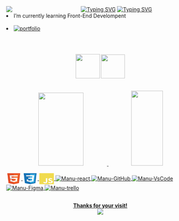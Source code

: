 

<img align="left" src="https://media3.giphy.com/media/9oa3sE4IdWbqO61WGT/giphy.gif?cid=ecf05e47shnjb9dsygo3s7720nd6k96q0crlwgek9icm4sz5&rid=giphy.gif&ct=s"   width="200px">
<div>
<a href="https://git.io/typing-svg"><img src="https://readme-typing-svg.demolab.com?font=Fira+Code&weight=600&pause=1000&color=F7588A&width=435&height=44&lines=Hello+World!" alt="Typing SVG" /></a>
<a href="https://git.io/typing-svg"><img src="https://readme-typing-svg.demolab.com?font=Fira+Code&weight=600&pause=1000&color=F73F8B&width=435&lines=My+name+is+Emanuelle+Takenawa" alt="Typing SVG" /></a>
</div
  
- I’m currently learning Front-End Develompent
 <br> <br>
- <a href="https://github.com/emanuelletakenawa?tab=repositories"> ![portfolio](https://img.shields.io/badge/my_repositories-000?style=for-the-badge&logo=ko-fi&logoColor=pink) </a>
##
  
<br><div  align="center"> 
  <a href = "mailto:emanuelletakenawa2@gmail.com"><img height="65" width="65" src="https://img.icons8.com/dusk/512/gmail.png" target="_blank"></a>
  <a href="https://www.linkedin.com/in/emanuelle-takenawa-32b6a1257/" target="_blank"><img height="64" width="64" src="https://img.icons8.com/dusk/512/linkedin--v1.png" target="_blank"></a> 
</div>

## 

<div align="center">
  <a href="https://github.com/emanuelletakenawa">
  <img width="49%" height="195px" src="https://github-readme-stats.vercel.app/api?username=emanuelletakenawa&show_icons=true&theme=dracula&include_all_commits=true&count_private=true"/>
  <img width="41%" height="200px" src="https://github-readme-stats.vercel.app/api/top-langs/?username=emanuelletakenawa&layout=compact&langs_count=16&theme=dracula"/>
</div>
  
<div aling="center" ><br>
  <img align="center" alt="Manu-HTML" height="30" width="40" src="https://raw.githubusercontent.com/devicons/devicon/master/icons/html5/html5-original.svg">
  <img align="center" alt="Manu-CSS" height="30" width="40" src="https://raw.githubusercontent.com/devicons/devicon/master/icons/css3/css3-original.svg">
   <img align="center" alt="Manu-Js" height="30" width="40" src="https://raw.githubusercontent.com/devicons/devicon/master/icons/javascript/javascript-plain.svg">
  <img align="center" alt="Manu-react" height="60" width="35"src="https://icongr.am/devicon/react-original.svg?size=128&color=000000" />
  <img align="center" alt="Manu-GitHub" height="40" width="40"src="https://img.icons8.com/fluency/512/github.png" />
  <img align="center" alt="Manu-VsCode " height="30" width="40"src="https://cdn.jsdelivr.net/gh/devicons/devicon/icons/vscode/vscode-original.svg" />
  <img align="center" alt="Manu-Figma" height="35" width="35"src="https://img.icons8.com/fluency/2x/figma.png" />
  <img align="center" alt="Manu-trello" height="60" width="70"src="https://cdn.jsdelivr.net/gh/devicons/devicon/icons/trello/trello-plain-wordmark.svg" />
 
</div>

##

<div align = "center">
   <b>Thanks for your visit!</b></br>
   <img width="180px"src="https://media1.giphy.com/media/XgH0beW46tK3HDn5hP/giphy.gif?cid=790b76115f388660b104c6b93ceb3ff17e684f30381f0c7e&rid=giphy.gif&ct=s">
</div>

